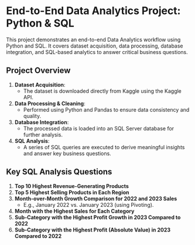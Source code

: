 # End-to-End Data Analytics Project: Python & SQL  

This project demonstrates an end-to-end Data Analytics workflow using Python and SQL. It covers dataset acquisition, data processing, database integration, and SQL-based analytics to answer critical business questions.  

## Project Overview  

1. **Dataset Acquisition**:  
   - The dataset is downloaded directly from Kaggle using the Kaggle API.  
2. **Data Processing & Cleaning**:  
   - Performed using Python and Pandas to ensure data consistency and quality.  
3. **Database Integration**:  
   - The processed data is loaded into an SQL Server database for further analysis.  
4. **SQL Analysis**:  
   - A series of SQL queries are executed to derive meaningful insights and answer key business questions.  

## Key SQL Analysis Questions  

1. **Top 10 Highest Revenue-Generating Products**  
2. **Top 5 Highest Selling Products in Each Region**  
3. **Month-over-Month Growth Comparison for 2022 and 2023 Sales**  
   - E.g., January 2022 vs. January 2023 (using Pivoting).  
4. **Month with the Highest Sales for Each Category**  
5. **Sub-Category with the Highest Profit Growth in 2023 Compared to 2022**  
6. **Sub-Category with the Highest Profit (Absolute Value) in 2023 Compared to 2022**  
 
